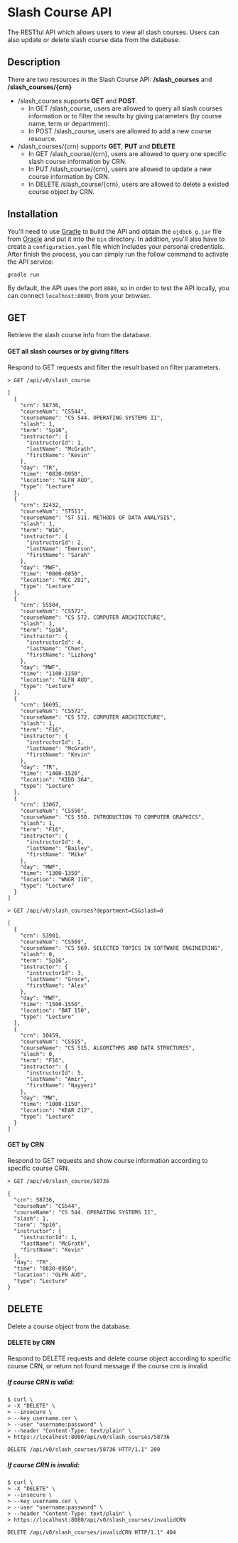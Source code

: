 # Slash Course API

The RESTful API which allows users to view all slash courses. Users can also update or delete slash course data from the database.

## Description

There are two resources in the Slash Course API: **/slash\_courses** and **/slash\_courses/{crn}**
* /slash_courses supports **GET** and **POST**.
    * In GET /slash_course, users are allowed to query all slash courses information or to filter the results by giving parameters (by course name, term or department).
    * In POST /slash_course, users are allowed to add a new course resource. 
* /slash_courses/{crn} supports **GET**, **PUT** and **DELETE**
    * In GET /slash_course/{crn}, users are allowed to query one specific slash course information by CRN.
    * In PUT /slash_course/{crn}, users are allowed to update a new course information by CRN.
    * In DELETE /slash_course/{crn}, users are allowed to delete a existed course object by CRN.

## Installation

You'll need to use [Gradle](http://gradle.org/) to build the API and obtain the `ojdbc6_g.jar` file from [Oracle](http://www.oracle.com/technetwork/apps-tech/jdbc-112010-090769.html) and put it into the `bin` directory. In addition, you'll also have to create a `configuration.yaml` file which includes your personal credentials. After finish the process, you can simply run the follow command to activate the API service:<br/>

`gradle run`

By default, the API uses the port `8080`, so in order to test the API locally, you can connect `localhost:8080\` from your browser.

## GET

Retrieve the slash course info from the database.

#### GET all slash courses or by giving filters

Respond to GET requests and filter the result based on filter parameters.

```
> GET /api/v0/slash_course

[
  {
    "crn": 58736,
    "courseNum": "CS544",
    "courseName": "CS 544. OPERATING SYSTEMS II",
    "slash": 1,
    "term": "Sp16",
    "instructor": {
      "instructorId": 1,
      "lastName": "McGrath",
      "firstName": "Kevin"
    },
    "day": "TR",
    "time": "0830-0950",
    "location": "GLFN AUD",
    "type": "Lecture"
  },
  {
    "crn": 32432,
    "courseNum": "ST511",
    "courseName": "ST 511. METHODS OF DATA ANALYSIS",
    "slash": 1,
    "term": "W16",
    "instructor": {
      "instructorId": 2,
      "lastName": "Emerson",
      "firstName": "Sarah"
    },
    "day": "MWF",
    "time": "0800-0850",
    "location": "MCC 201",
    "type": "Lecture"
  },
  {
    "crn": 55504,
    "courseNum": "CS572",
    "courseName": "CS 572. COMPUTER ARCHITECTURE",
    "slash": 1,
    "term": "Sp16",
    "instructor": {
      "instructorId": 4,
      "lastName": "Chen",
      "firstName": "Lizhong"
    },
    "day": "MWF",
    "time": "1100-1150",
    "location": "GLFN AUD",
    "type": "Lecture"
  },
  {
    "crn": 16695,
    "courseNum": "CS572",
    "courseName": "CS 572. COMPUTER ARCHITECTURE",
    "slash": 1,
    "term": "F16",
    "instructor": {
      "instructorId": 1,
      "lastName": "McGrath",
      "firstName": "Kevin"
    },
    "day": "TR",
    "time": "1400-1520",
    "location": "KIDD 364",
    "type": "Lecture"
  },
  {
    "crn": 13067,
    "courseNum": "CS550",
    "courseName": "CS 550. INTRODUCTION TO COMPUTER GRAPHICS",
    "slash": 1,
    "term": "F16",
    "instructor": {
      "instructorId": 6,
      "lastName": "Bailey",
      "firstName": "Mike"
    },
    "day": "MWF",
    "time": "1300-1350",
    "location": "WNGR 116",
    "type": "Lecture"
  }
]

> GET /api/v0/slash_courses?department=CS&slash=0

[
  {
    "crn": 53901,
    "courseNum": "CS569",
    "courseName": "CS 569. SELECTED TOPICS IN SOFTWARE ENGINEERING",
    "slash": 0,
    "term": "Sp16",
    "instructor": {
      "instructorId": 3,
      "lastName": "Groce",
      "firstName": "Alex"
    },
    "day": "MWF",
    "time": "1500-1550",
    "location": "BAT 150",
    "type": "Lecture"
  },
  {
    "crn": 10459,
    "courseNum": "CS515",
    "courseName": "CS 515. ALGORITHMS AND DATA STRUCTURES",
    "slash": 0,
    "term": "F16",
    "instructor": {
      "instructorId": 5,
      "lastName": "Amir",
      "firstName": "Nayyeri"
    },
    "day": "MW",
    "time": "1000-1150",
    "location": "KEAR 212",
    "type": "Lecture"
  }
]
```

#### GET by CRN

Respond to GET requests and show course information according to specific course CRN.

```
> GET /api/v0/slash_course/58736

{
  "crn": 58736,
  "courseNum": "CS544",
  "courseName": "CS 544. OPERATING SYSTEMS II",
  "slash": 1,
  "term": "Sp16",
  "instructor": {
    "instructorId": 1,
    "lastName": "McGrath",
    "firstName": "Kevin"
  },
  "day": "TR",
  "time": "0830-0950",
  "location": "GLFN AUD",
  "type": "Lecture"
}
```

## DELETE

Delete a course object from the database.

#### DELETE by CRN

Respond to DELETE requests and delete course object according to specific course CRN, or return not found message if the course crn is invalid.

##### If course CRN is valid:

```
$ curl \ 
> -X "DELETE" \
> --insecure \ 
> --key username.cer \
> --user "username:password" \ 
> --header "Content-Type: text/plain" \
> https://localhost:8080/api/v0/slash_courses/58736

DELETE /api/v0/slash_courses/58736 HTTP/1.1" 200
```

##### If course CRN is invalid: 

```
$ curl \ 
> -X "DELETE" \
> --insecure \ 
> --key username.cer \
> --user "username:password" \ 
> --header "Content-Type: text/plain" \
> https://localhost:8080/api/v0/slash_courses/invalidCRN

DELETE /api/v0/slash_courses/invalidCRN HTTP/1.1" 404
```